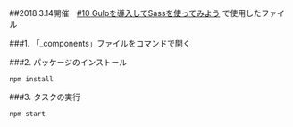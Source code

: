 ##2018.3.14開催　[#10 Gulpを導入してSassを使ってみよう](https://www.facebook.com/events/1734798143264483/) で使用したファイル

###1. 「_components」ファイルをコマンドで開く

###2. パッケージのインストール

```
npm install
```

###3. タスクの実行

```
npm start
```
